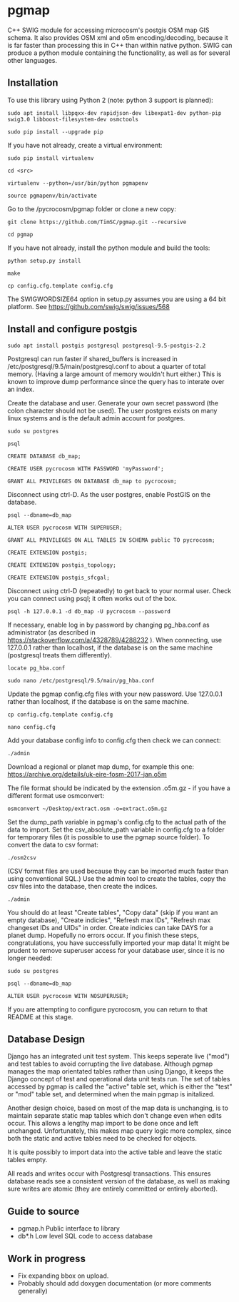 pgmap
=====

C++ SWIG module for accessing microcosm's postgis OSM map GIS schema. It also provides OSM xml and o5m encoding/decoding, because it is far faster than processing this in C++ than within native python. SWIG can produce a python module containing the functionality, as well as for several other languages. 

Installation
------------

To use this library using Python 2 (note: python 3 support is planned):

	sudo apt install libpqxx-dev rapidjson-dev libexpat1-dev python-pip swig3.0 libboost-filesystem-dev osmctools

	sudo pip install --upgrade pip

If you have not already, create a virtual environment:

	sudo pip install virtualenv

	cd <src>

	virtualenv --python=/usr/bin/python pgmapenv

	source pgmapenv/bin/activate	

Go to the <src>/pycrocosm/pgmap folder or clone a new copy:

	git clone https://github.com/TimSC/pgmap.git --recursive

	cd pgmap

If you have not already, install the python module and build the tools:

	python setup.py install

	make

	cp config.cfg.template config.cfg

The SWIGWORDSIZE64 option in setup.py assumes you are using a 64 bit platform. See https://github.com/swig/swig/issues/568

Install and configure postgis
-----------------------------

    sudo apt install postgis postgresql postgresql-9.5-postgis-2.2

Postgresql can run faster if shared_buffers is increased in /etc/postgresql/9.5/main/postgresql.conf to about a quarter of total memory. (Having a large amount of memory wouldn't hurt either.) This is known to improve dump performance since the query has to interate over an index.

Create the database and user. Generate your own secret password (the colon character should not be used). The user postgres exists on many linux systems and is the default admin account for postgres.
    
	sudo su postgres

	psql

	CREATE DATABASE db_map;

	CREATE USER pycrocosm WITH PASSWORD 'myPassword';

	GRANT ALL PRIVILEGES ON DATABASE db_map to pycrocosm;

Disconnect using ctrl-D. As the user postgres, enable PostGIS on the database.

    psql --dbname=db_map

    ALTER USER pycrocosm WITH SUPERUSER;

	GRANT ALL PRIVILEGES ON ALL TABLES IN SCHEMA public TO pycrocosm;

	CREATE EXTENSION postgis;

	CREATE EXTENSION postgis_topology;

	CREATE EXTENSION postgis_sfcgal;
	
Disconnect using ctrl-D (repeatedly) to get back to your normal user. Check you can connect using psql; it often works out of the box. 

    psql -h 127.0.0.1 -d db_map -U pycrocosm --password

If necessary, enable log in by password by changing pg_hba.conf as administrator (as described in https://stackoverflow.com/a/4328789/4288232 ). When connecting, use 127.0.0.1 rather than localhost, if the database is on the same machine (postgresql treats them differently).

	locate pg_hba.conf

	sudo nano /etc/postgresql/9.5/main/pg_hba.conf

Update the pgmap config.cfg files with your new password. Use 127.0.0.1 rather than localhost, if the database is on the same machine.

	cp config.cfg.template config.cfg

	nano config.cfg

Add your database config info to config.cfg then check we can connect:

	./admin

Download a regional or planet map dump, for example this one: https://archive.org/details/uk-eire-fosm-2017-jan.o5m

The file format should be indicated by the extension .o5m.gz - if you have a different format use osmconvert:

    osmconvert ~/Desktop/extract.osm -o=extract.o5m.gz

Set the dump_path variable in pgmap's config.cfg to the actual path of the data to import. Set the csv_absolute_path variable in config.cfg to a folder for temporary files (it is possible to use the pgmap source folder). To convert the data to csv format: 

    ./osm2csv

(CSV format files are used because they can be imported much faster than using conventional SQL.) Use the admin tool to create the tables, copy the csv files into the database, then create the indices.

    ./admin

You should do at least "Create tables", "Copy data" (skip if you want an empty database), "Create indicies", "Refresh max IDs", "Refresh max changeset IDs and UIDs" in order. Create indicies can take DAYS for a planet dump. Hopefully no errors occur. If you finish these steps, congratulations, you have successfully imported your map data! It might be prudent to remove superuser access for your database user, since it is no longer needed:

    sudo su postgres

    psql --dbname=db_map

    ALTER USER pycrocosm WITH NOSUPERUSER;

If you are attempting to configure pycrocosm, you can return to that README at this stage.

Database Design
---------------

Django has an integrated unit test system. This keeps seperate live ("mod") and test tables to avoid corrupting the live database. Although pgmap manages the map orientated tables rather than using Django, it keeps the Django concept of test and operational data unit tests run. The set of tables accessed by pgmap is called the "active" table set, which is either the "test" or "mod" table set, and determined when the main pgmap is initalized.

Another design choice, based on most of the map data is unchanging, is to maintain separate static map tables which don't change even when edits occur. This allows a lengthy map import to be done once and left unchanged. Unfortunately, this makes map query logic more complex, since both the static and active tables need to be checked for objects.

It is quite possibly to import data into the active table and leave the static tables empty.

All reads and writes occur with Postgresql transactions. This ensures database reads see a consistent version of the database, as well as making sure writes are atomic (they are entirely committed or entirely aborted).

Guide to source
---------------

* pgmap.h Public interface to library
* db*.h Low level SQL code to access database

Work in progress
----------------

* Fix expanding bbox on upload.
* Probably should add doxygen documentation (or more comments generally)


